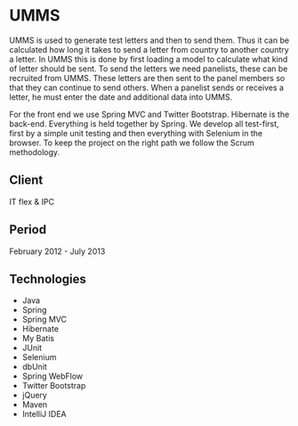 # UMMS

UMMS is used to generate test letters and then to send them. Thus it
can be calculated how long it takes to send a letter from country to
another country a letter. In UMMS this is done by first loading
a model to calculate what kind of letter should be sent. To send the
letters we need panelists, these can be recruited from UMMS. These
letters are then sent to the panel members so that they can continue
to send others. When a panelist sends or receives a letter, he must
enter the date and additional data into UMMS.

For the front end we use Spring MVC and Twitter Bootstrap. Hibernate
is the back-end. Everything is held together by Spring. We develop
all test-first, first by a simple unit testing and then everything
with Selenium in the browser. To keep the project on the right path
we follow the Scrum methodology.

## Client

IT flex & IPC

## Period

February 2012 - July 2013

## Technologies

- Java
- Spring
- Spring MVC
- Hibernate
- My Batis
- JUnit
- Selenium
- dbUnit
- Spring WebFlow
- Twitter Bootstrap
- jQuery
- Maven
- IntelliJ IDEA
